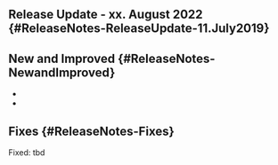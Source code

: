 ## Release Update - xx. August 2022 {#ReleaseNotes-ReleaseUpdate-11.July2019}

## New and Improved {#ReleaseNotes-NewandImproved}

-    
-    

## Fixes {#ReleaseNotes-Fixes}

Fixed: tbd
